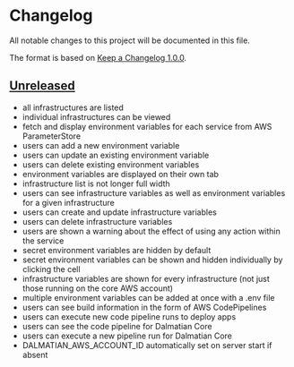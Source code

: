 # Changelog

All notable changes to this project will be documented in this file.

The format is based on [Keep a Changelog 1.0.0].

## [Unreleased]

- all infrastructures are listed
- individual infrastructures can be viewed
- fetch and display environment variables for each service from AWS ParameterStore
- users can add a new environment variable
- users can update an existing environment variable
- users can delete existing environment variables
- environment variables are displayed on their own tab
- infrastructure list is not longer full width
- users can see infrastructure variables as well as environment variables for a given infrastructure
- users can create and update infrastructure variables
- users can delete infrastructure variables
- users are shown a warning about the effect of using any action within the service
- secret environment variables are hidden by default
- secret environment variables can be shown and hidden individually by clicking the cell
- infrastructure variables are shown for every infrastructure (not just those running on the core AWS account)
- multiple environment variables can be added at once with a .env file
- users can see build information in the form of AWS CodePipelines
- users can execute new code pipeline runs to deploy apps
- users can see the code pipeline for Dalmatian Core
- users can execute a new pipeline run for Dalmatian Core
- DALMATIAN_AWS_ACCOUNT_ID automatically set on server start if absent

[unreleased]: TODO
[keep a changelog 1.0.0]: https://keepachangelog.com/en/1.0.0/
